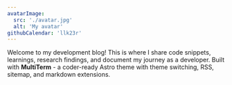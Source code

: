 ```yaml
---
avatarImage:
  src: './avatar.jpg'
  alt: 'My avatar'
githubCalendar: 'llk23r'
---
```


Welcome to my development blog! This is where I share code snippets, learnings, research findings, and document my journey as a developer. Built with **MultiTerm** - a coder-ready Astro theme with theme switching, RSS, sitemap, and markdown extensions.
